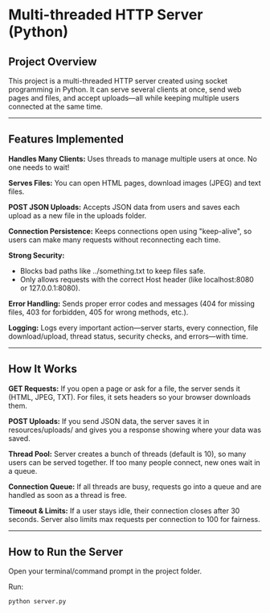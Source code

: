 # Multi-threaded HTTP Server (Python)

## Project Overview
This project is a multi-threaded HTTP server created using socket programming in Python.
It can serve several clients at once, send web pages and files, and accept uploads—all while keeping multiple users connected at the same time.

---

## Features Implemented
**Handles Many Clients:** Uses threads to manage multiple users at once. No one needs to wait!

**Serves Files:** You can open HTML pages, download images (JPEG) and text files.

**POST JSON Uploads:** Accepts JSON data from users and saves each upload as a new file in the uploads folder.

**Connection Persistence:** Keeps connections open using "keep-alive", so users can make many requests without reconnecting each time.

**Strong Security:**
- Blocks bad paths like ../something.txt to keep files safe.
- Only allows requests with the correct Host header (like localhost:8080 or 127.0.0.1:8080).

**Error Handling:** Sends proper error codes and messages (404 for missing files, 403 for forbidden, 405 for wrong methods, etc.).

**Logging:** Logs every important action—server starts, every connection, file download/upload, thread status, security checks, and errors—with time.

---

## How It Works
**GET Requests:** If you open a page or ask for a file, the server sends it (HTML, JPEG, TXT). For files, it sets headers so your browser downloads them.

**POST Uploads:** If you send JSON data, the server saves it in resources/uploads/ and gives you a response showing where your data was saved.

**Thread Pool:** Server creates a bunch of threads (default is 10), so many users can be served together. If too many people connect, new ones wait in a queue.

**Connection Queue:** If all threads are busy, requests go into a queue and are handled as soon as a thread is free.

**Timeout & Limits:** If a user stays idle, their connection closes after 30 seconds. Server also limits max requests per connection to 100 for fairness.

---

## How to Run the Server
Open your terminal/command prompt in the project folder.

Run:
```bash
python server.py
